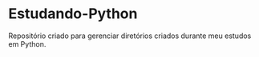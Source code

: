 # Estudando-Python
 Repositório criado para gerenciar diretórios criados durante meu estudos em Python.
